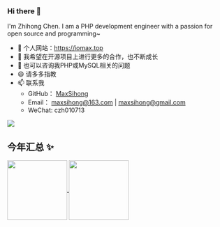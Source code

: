 ### Hi there 👋

I'm Zhihong Chen. I am a PHP development engineer with a passion for open source and programming~

<link rel="stylesheet" href="https://cdnjs.cloudflare.com/ajax/libs/font-awesome/4.7.0/css/font-awesome.min.css">

- 🌱 个人网站：https://iomax.top
- 👯 我希望在开源项目上进行更多的合作，也不断成长
- 💬 也可以咨询我PHP或MySQL相关的问题
- 😄 请多多指教
- 📫 联系我
    - GitHub： [MaxSihong](https://github.com/MaxSihong)
    - Email： maxsihong@163.com | maxsihong@gmail.com
    - WeChat: czh010713

![](https://komarev.com/ghpvc/?username=MaxSihong)

## 今年汇总 ✨

<a href="https://github.com/MaxSihong">
    <img align="center" height="137px"
        src="https://github-readme-stats-maxsihong.vercel.app/api?username=MaxSihong&hide_title=true&hide_border=true&show_icons=true&include_all_commits=true&line_height=21&bg_color=0,EC6C6C,FFD479,FFFC79,73FA79&theme=graywhite&locale=cn" />
</a>
<a href="https://github.com/MaxSihong">
    <img align="center" height="137px"
        src="https://github-readme-stats-maxsihong.vercel.app/api/top-langs/?username=MaxSihong&hide_title=true&hide_border=true&layout=compact&bg_color=0,73FA79,73FDFF,D783FF&theme=graywhite&locale=cn" />
</a>
